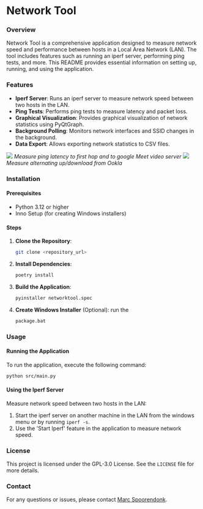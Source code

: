 # Network Tool

### Overview

Network Tool is a comprehensive application designed to measure network speed and performance between hosts in a Local Area Network (LAN). The tool includes features such as running an iperf server, performing ping tests, and more. This README provides essential information on setting up, running, and using the application.

### Features

- **Iperf Server**: Runs an iperf server to measure network speed between two hosts in the LAN.
- **Ping Tests**: Performs ping tests to measure latency and packet loss.
- **Graphical Visualization**: Provides graphical visualization of network statistics using PyQtGraph.
- **Background Polling**: Monitors network interfaces and SSID changes in the background.
- **Data Export**: Allows exporting network statistics to CSV files.


<img src="resources/doc/networktool_ping.gif" />
<i>Measure ping latency to first hop and to google Meet video server</i>

<img src="resources/doc/networktool_ookla_alternating.gif" />
<i>Measure alternating up/download from Ookla</i>

### Installation

#### Prerequisites

- Python 3.12 or higher
- Inno Setup (for creating Windows installers)

#### Steps

1. **Clone the Repository**:
   ```sh
   git clone <repository_url>
   ```

2. **Install Dependencies**:
   ```sh
   poetry install
   ```

3. **Build the Application**:
   ```sh
   pyinstaller networktool.spec
   ```

4. **Create Windows Installer** (Optional):
   run the 
   ```sh
   package.bat
   ```

### Usage

#### Running the Application

To run the application, execute the following command:
```sh
python src/main.py
```

#### Using the Iperf Server

Measure network speed between two hosts in the LAN:

1. Start the iperf server on another machine in the LAN from the windows menu or by running ```iperf -s```.
2. Use the 'Start Iperf' feature in the application to measure network speed.

### License

This project is licensed under the GPL-3.0 License. See the `LICENSE` file for more details.

### Contact

For any questions or issues, please contact [Marc Spoorendonk](mailto:marc@spoorendonk.com).
